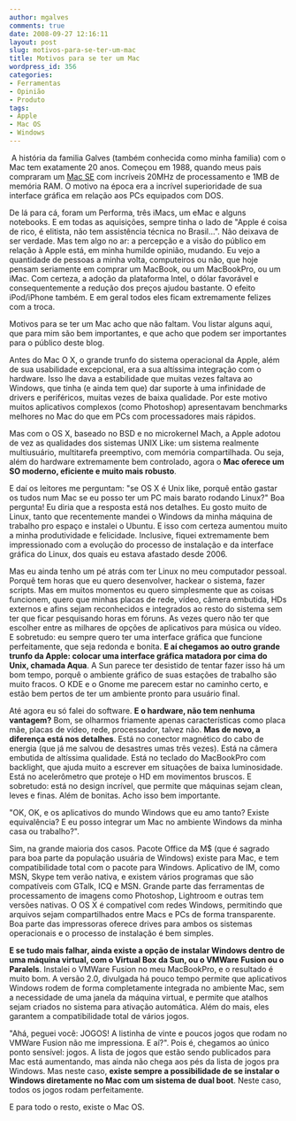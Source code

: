 ```yaml
---
author: mgalves
comments: true
date: 2008-09-27 12:16:11
layout: post
slug: motivos-para-se-ter-um-mac
title: Motivos para se ter um Mac
wordpress_id: 356
categories:
- Ferramentas
- Opinião
- Produto
tags:
- Apple
- Mac OS
- Windows
---
```


 A história da familia Galves (também conhecida como minha familia) com o Mac tem exatamente 20 anos. Começou em 1988, quando meus pais compraram um [Mac SE](http://en.wikipedia.org/wiki/Macintosh_SE) com incríveis 20MHz de processamento e 1MB de memória RAM. O motivo na época era a incrível superioridade de sua interface gráfica em relação aos PCs equipados com DOS.

De lá para cá, foram um Performa, três iMacs, um eMac e alguns notebooks. E em todas as aquisições, sempre tinha o lado de "Apple é coisa de rico, é elitista, não tem assistência técnica no Brasil...". Não deixava de ser verdade. Mas tem algo no ar: a percepção e a visão do público em relação à Apple está, em minha humilde opinião, mudando. Eu vejo a quantidade de pessoas a minha volta, computeiros ou não, que hoje pensam seriamente em comprar um MacBook, ou um MacBookPro, ou um iMac. Com certeza, a adoção da plataforma Intel, o dólar favorável e consequentemente a redução dos preços ajudou bastante. O efeito iPod/iPhone também. E em geral todos eles ficam extremamente felizes com a troca.

Motivos para se ter um Mac acho que não faltam. Vou listar alguns aqui, que para mim são bem importantes, e que acho que podem ser importantes para o público deste blog.

Antes do Mac O X, o grande trunfo do sistema operacional da Apple, além de sua usabilidade excepcional, era a sua altíssima integração com o hardware. Isso lhe dava a estabilidade que muitas vezes faltava ao Windows, que tinha (e ainda tem que) dar suporte à uma infinidade de drivers e periféricos, muitas vezes de baixa qualidade. Por este motivo muitos aplicativos complexos (como Photoshop) apresentavam benchmarks melhores no Mac do que em PCs com processadores mais rápidos.

Mas com o OS X, baseado no BSD e no microkernel Mach, a Apple adotou de vez as qualidades dos sistemas UNIX Like: um sistema realmente multiusuário, multitarefa preemptivo, com memória compartilhada. Ou seja, além do hardware extremamente bem controlado, agora o **Mac oferece um SO moderno, eficiente e muito mais robusto**.

E daí os leitores me perguntam: "se OS X é Unix like, porquê então gastar os tudos num Mac se eu posso ter um PC mais barato rodando Linux?" Boa pergunta! Eu diria que a resposta está nos detalhes. Eu gosto muito de Linux, tanto que recentemente mandei o Windows da minha máquina de trabalho pro espaço e instalei o Ubuntu. E isso com certeza aumentou muito a minha produtividade e felicidade. Inclusive, fiquei extremamente bem impressionado com a evolução do processo de instalação e da interface gráfica do Linux, dos quais eu estava afastado desde 2006.

Mas eu ainda tenho um pé atrás com ter Linux no meu computador pessoal. Porquê tem horas que eu quero desenvolver, hackear o sistema, fazer scripts. Mas em muitos momentos eu quero simplesmente que as coisas funcionem, quero que minhas placas de rede, vídeo, câmera embutida, HDs externos e afins sejam reconhecidos e integrados ao resto do sistema sem ter que ficar pesquisando horas em fóruns. As vezes quero não ter que escolher entre as milhares de opções de aplicativos para música ou vídeo. E sobretudo: eu sempre quero ter uma interface gráfica que funcione perfeitamente, que seja redonda e bonita. **E aí chegamos ao outro grande trunfo da Apple: colocar uma interface gráfica matadora por cima do Unix, chamada Aqua**. A Sun parece ter desistido de tentar fazer isso há um bom tempo, porquê o ambiente gráfico de suas estações de trabalho são muito fracos. O KDE e o Gnome me parecem estar no caminho certo, e estão bem pertos de ter um ambiente pronto para usuário final.

Até agora eu só falei do software. **E o hardware, não tem nenhuma vantagem?** Bom, se olharmos friamente apenas características como placa mãe, placas de vídeo, rede, processador, talvez não. **Mas de novo, a diferença está nos detalhes**. Está no conector magnético do cabo de energia (que já me salvou de desastres umas três vezes). Está na câmera embutida de altíssima qualidade. Está no teclado do MacBookPro com backlight, que ajuda muito a escrever em situações de baixa luminosidade. Está no acelerômetro que proteje o HD em movimentos bruscos. E sobretudo: está no design incrível, que permite que máquinas sejam clean, leves e finas. Além de bonitas. Acho isso bem importante.

"OK, OK, e os aplicativos do mundo Windows que eu amo tanto? Existe equivalência? E eu posso integrar um Mac no ambiente Windows da minha casa ou trabalho?".

Sim, na grande maioria dos casos. Pacote Office da M$ (que é sagrado para boa parte da população usuária de Windows) existe para Mac, e tem compatibilidade total com o pacote para Windows. Aplicativo de IM, como MSN, Skype tem verão nativa, e existem vários programas que são compatíveis com GTalk, ICQ e MSN. Grande parte das ferramentas de processamento de imagens como Photoshop, Lightroom e outras tem versões nativas. O OS X é compatível com redes Windows, permitindo que arquivos sejam compartilhados entre Macs e PCs de forma transparente. Boa parte das impressoras oferece drives para ambos os sistemas operacionais e o processo de instalação é bem simples.

**E se tudo mais falhar, ainda existe a opção de instalar Windows dentro de uma máquina virtual, com o Virtual Box da Sun, ou o VMWare Fusion ou o Paralels**. Instalei o VMWare Fusion no meu MacBookPro, e o resultado é muito bom. A versão 2.0, divulgada há pouco tempo permite que aplicativos Windows rodem de forma completamente integrada no ambiente Mac, sem a necessidade de uma janela da máquina virtual, e permite que atalhos sejam criados no sistema para ativação automática. Além do mais, eles garantem a compatibilidade total de vários jogos.

"Ahá, peguei você: JOGOS! A listinha de vinte e poucos jogos que rodam no VMWare Fusion não me impressiona. E aí?". Pois é, chegamos ao único ponto sensível: jogos. A lista de jogos que estão sendo publicados para Mac está aumentando, mas ainda não chega aos pés da lista de jogos pra Windows. Mas neste caso, **existe sempre a possibilidade de se instalar o Windows diretamente no Mac com um sistema de dual boot**. Neste caso, todos os jogos rodam perfeitamente.

E para todo o resto, existe o Mac OS.
